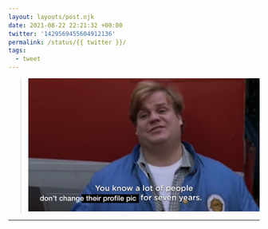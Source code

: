 ```yaml
---
layout: layouts/post.njk
date: 2021-08-22 22:21:32 +00:00
twitter: '1429569455604912136'
permalink: /status/{{ twitter }}/
tags: 
  - tweet
---
```


> ![Chris Farley from Tommy Boy: “You know a lot of people don’t change their profile pic for seven years.”](/img/1429569455604912136-E9bZji5VkAAPgFF.jpg)

---
